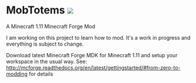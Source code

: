 MobTotems [![](http://cf.way2muchnoise.eu/full_MobTotems_downloads.svg)](https://minecraft.curseforge.com/projects/MobTotems)
=========
A Minecraft 1.11 Minecraft Forge Mod

I am working on this project to learn how to mod. It's a work in progress and everything is subject to change.

Download latest Minecraft Forge MDK for Minecraft 1.11 and setup your workspace in the usual way.
See: http://mcforge.readthedocs.org/en/latest/gettingstarted/#from-zero-to-modding for details
